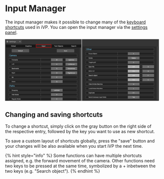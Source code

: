 # Input Manager

The input manager makes it possible to change many of the [keyboard shortcuts](../keyboard-shortcuts.md) used in iVP. You can open the input manager via the [settings panel](../user-interface/settings-panel.md).

![](../../../.gitbook/assets/Input_manager.jpg)

## Changing and saving shortcuts

To change a shortcut, simply click on the gray button on the right side of the respective entry, followed by the key you want to use as new shortcut.

To save a custom layout of shortcuts globally, press the "save" button and your changes will be also available when you start iVP the next time.

{% hint style="info" %}
Some functions can have multiple shortcuts assigned, e.g. the forward movement of the camera. Other functions need two keys to be pressed at the same time, symbolized by a + inbetween the two keys (e.g. "Search object").
{% endhint %}